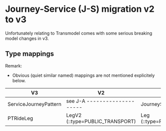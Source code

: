 # Journey-Service (J-S) migration v2 to v3
Unfortunately relating to Transmodel comes with some serious breaking model changes in v3.

## Type mappings

Remark:
* Obvious (quiet similar named) mappings are not mentioned explicitely below.

| V3                    | V2                              | J-A                           |
| --------------------- | ------------------------------- |-----------------------------  |
| ServiceJourneyPattern | see J-A     --------------------| JourneySegment                |
| PTRideLeg             | LegV2 (::type=PUBLIC_TRANSPORT) | Leg (::type=PUBLIC_TRANSPORT) |
